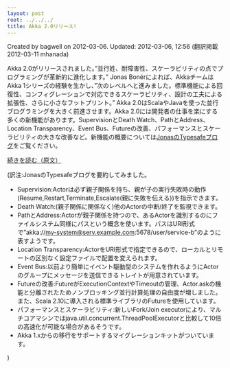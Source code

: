 ```yaml
---
layout: post
root: ../../../
title: Akka 2.0リリース!
---
```


Created by bagwell on 2012-03-06. Updated: 2012-03-06, 12:56 (翻訳掲載 2012-03-11 mhanada)

Akka 2.0がリリースされました。”並行姓、耐障害性、スケーラビリティの点でプログラミングが革新的に進化します。”
Jonas Bonérによれば、AkkaチームはAkka 1シリーズの経験を生かし、”次のレベルへと進みました。標準機能による回復性、コンフィグレーションで対応できるスケーラビリティ、設計の工夫による拡張性、さらに小さなフットプリント。”
Akka 2.0はScalaやJavaを使った並行ブログラミングを大きく前進させます。Akka 2.0には開発者の仕事を楽にする多くの新機能があります。SupervisionとDeath Watch、PathとAddress、Location Transparency、Event Bus、Futureの改善、パフォーマンスとスケーラビリティの大きな改善など。新機能の概要については[JonasのTypesafeブログ](http://blog.typesafe.com/introducing-akka-20-2756#!/)をご覧ください。

[続きを読む（原文）](http://www.scala-lang.org/node/12560)

(訳注:JonasのTypesafeブログを要約してみました。

* Supervision:Actorは必ず親子関係を持ち、親が子の実行失敗時の動作(Resume,Restart,Terminate,Escalate(親に失敗を伝える))を指示できます。
* Death Watch:(親子関係に関係なく)他のActorの中断/終了を監視できます。
* PathとAddress:Actorが親子関係を持つので、あるActorを識別するのにファイルシステム同様にパスという概念を使います。パスはURI形式で”akka://my-system@serv.example.com:5678/user/service-b”のように表すようです。
* Location Transparency:ActorをURI形式で指定できるので、ローカルとリモートの区別なく設定ファイルで配置を変えられます。
* Event Bus:以前より簡単にイベント駆動型のシステムを作れるようにActorのグループにメッセージを送信できるトレイトが用意されています。
* Futureの改善:FutureがExecutionContextやTimeoutの管理、Actor.askの機能と分離されたためノンブロッキング並行計算処理の自由度が増しました。また、Scala 2.10に導入される標準ライブラリのFutureを使用しています。
* パフォーマンスとスケーラビリティ:新しいFork/Join executorにより、マルチコアマシンではjava.util.concurrent.ThreadPoolExecutorと比較して10倍の高速化が可能な場合があるそうです。
* Akka 1.xからの移行をサポートするマイグレーションキットがついています。

)